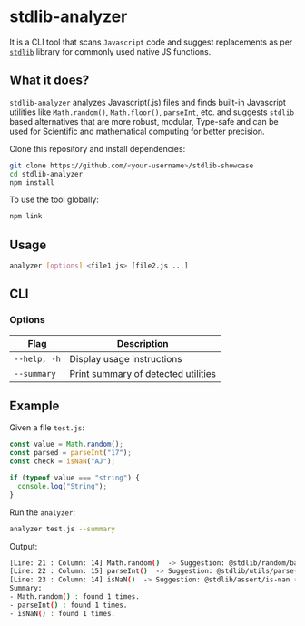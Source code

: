 # stdlib-analyzer

It is a CLI tool that scans `Javascript` code and suggest replacements as per [`stdlib`](https://github.com/stdlib-js/stdlib) library for commonly used native JS functions.

<section class="about">

## What it does?

`stdlib-analyzer` analyzes Javascript(.js) files and finds built-in Javascript utilities like `Math.random()`, `Math.floor()`, `parseInt`, etc. and suggests `stdlib` based alternatives that are more robust, modular, Type-safe and can be used for Scientific and mathematical computing for better precision.

</section>


<section class="installation">

Clone this repository and install dependencies:

```bash
git clone https://github.com/<your-username>/stdlib-showcase
cd stdlib-analyzer
npm install
```

To use the tool globally:

```bash
npm link
```
</section>


<section class="usage">

## Usage

```bash
analyzer [options] <file1.js> [file2.js ...]
```

## CLI
### Options

| Flag          | Description |
| -----------   | ----------- |
| `--help, -h`  | Display usage instructions |
| `--summary`   | Print summary of detected utilities |

</section>

<section class="examples">

## Example

Given a file `test.js`:

```javascript
const value = Math.random();
const parsed = parseInt("17");
const check = isNaN("AJ");

if (typeof value === "string") {
  console.log("String");
}
```

Run the `analyzer`:
```bash
analyzer test.js --summary
```

Output:
```bash
[Line: 21 : Column: 14] Math.random()  -> Suggestion: @stdlib/random/base/mt19937 (https://github.com/stdlib-js/stdlib/tree/develop/lib/node_modules/%40stdlib/random/base/mt19937)
[Line: 22 : Column: 15] parseInt()  -> Suggestion: @stdlib/utils/parse-json (https://github.com/stdlib-js/stdlib/tree/develop/lib/node_modules/%40stdlib/utils/parse-json)
[Line: 23 : Column: 14] isNaN()  -> Suggestion: @stdlib/assert/is-nan (https://github.com/stdlib-js/stdlib/tree/develop/lib/node_modules/%40stdlib/assert/is-nan)
Summary:
- Math.random() : found 1 times.
- parseInt() : found 1 times.
- isNaN() : found 1 times.
```
</section>
